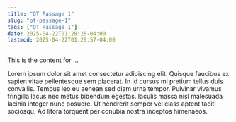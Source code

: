 ```yaml
---
title: "OT Passage 1"
slug: "ot-passage-1"
tags: ["OT Passage 1"]
date: 2025-04-22T01:28:28-04:00
lastmod: 2025-04-22T01:29:57-04:00
---
```


This is the content for …

<!--more-->

Lorem ipsum dolor sit amet consectetur adipiscing elit. Quisque faucibus ex sapien vitae pellentesque sem placerat. In id cursus mi pretium tellus duis convallis. Tempus leo eu aenean sed diam urna tempor. Pulvinar vivamus fringilla lacus nec metus bibendum egestas. Iaculis massa nisl malesuada lacinia integer nunc posuere. Ut hendrerit semper vel class aptent taciti sociosqu. Ad litora torquent per conubia nostra inceptos himenaeos.
